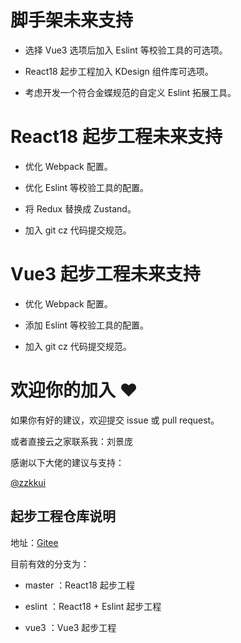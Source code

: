 # 脚手架未来支持

- 选择 Vue3 选项后加入 Eslint 等校验工具的可选项。

- React18 起步工程加入 KDesign 组件库可选项。

- 考虑开发一个符合金蝶规范的自定义 Eslint 拓展工具。

# React18 起步工程未来支持

- 优化 Webpack 配置。

- 优化 Eslint 等校验工具的配置。

- 将 Redux 替换成 Zustand。

- 加入 git cz 代码提交规范。

# Vue3 起步工程未来支持

- 优化 Webpack 配置。

- 添加 Eslint 等校验工具的配置。

- 加入 git cz 代码提交规范。

# 欢迎你的加入 ❤️

如果你有好的建议，欢迎提交 issue 或 pull request。

或者直接云之家联系我：刘景庞

感谢以下大佬的建议与支持：

[@zzkkui](https://gitee.com/Quintus-Peng)

## 起步工程仓库说明

地址：[Gitee](https://gitee.com/pangzong/kingdee-cosmic)

目前有效的分支为：

- master ：React18 起步工程

- eslint ：React18 + Eslint 起步工程

- vue3 ：Vue3 起步工程
